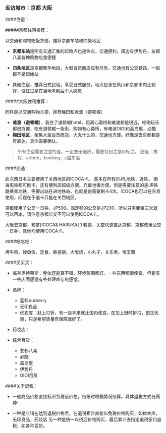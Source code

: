### 走访城市：京都 大阪

####住宿：

#####京都住宿推荐：

以交通和购物吃饭方便，推荐京都车站和四条地区

- **京都车站**是所有交通汇集的起始点也是终点，交通便利，周边有伊势丹，友都八喜各种购物吃食便捷

- **四条地区**是京都繁华地段，大型百货商店应有尽有，交通也有公交铁路，一般都不是起始站

- 其他住宿，推荐日式民宿，享受日式服务，地点应该在岚山和京都市内比较好，没住过是在当地考察后个人感觉

#####大阪住宿推荐：

同样是以交通购物方便，推荐梅田和难波（道顿崛）

- **难波（道顿崛）**，我住了道顿崛hotel，距离心斋桥和难波都是很近，吃喝玩乐都很方便，吃有道顿崛一条街，购物有心斋桥，有难波OIOI和高岛屋，必酷
- **梅田地区**，聚集大型百货商店，大丸什么的，交通也方便。好像是去京都都是有直达，具体需要确认。
> 所有住宿需要注意的是，一定要无烟房，需要特别注意和标注。
> 途径：携程，airbnb，booking，e路东瀛

####交通：

此次西日本主要使用了关西地区的ICOCA卡。
基本在所有的JR,地铁，近铁， 南海电铁都可刷卡，还有便利店超级方便。充值也很方便。但是需要注意的是JR铁路换乘地铁，需要出站在进地铁站，也就是说需要刷卡4次。ICOCA也可以在东京使用，问题在于退卡只能在关西地区。

京都使用了公交一日券，JP500。固定额的公交是JP230，所以只需要坐三次就可以回本，请注意京都公交不可以使用ICOCA卡。

大阪去京都，预定[ICOCA& HARUKA] [1] 套票，关空快速直达京都，京都使用公交一日券，其他均使用ICOCA卡。

[1]: http://www.westjr.co.jp/global/tc/travel-information/pass/icoca-haruka/ (JR西日本官网预定链接)

####吃吃吃：

烤牛肉，鳗鱼饭，定食，寿喜锅，大阪烧，小丸子，关东煮，帝王蟹

####买买买：

- 临空奥特莱斯：整体还是真不错，环境氛围都好。一些东西都很便宜，但是有一些店面感觉有些处理库存的感觉。
- 品牌：
  - 蓝标burberry
  - 无印良品
  - 优衣库：赶上打折，有一些本来就比国内便宜，在加上限时折扣，更加优惠，只是希望质量有保障就好了。
- 药妆店：

- 综合百货：
  + 友都八喜
  + 必酷
  + 高岛屋
  + 伊势丹
  + OIOI百货


####关于退税：

- 一般商品价格直接标识为税前价格，结账时根据情况结算。具体退税方式分两种:

- 一种是店铺在达到退税价格后，在退税柜台直接以免税价格购买，如优衣库，无印良品，药妆店
另一种是统一以税后价格购买，最后累计去指定退税窗口退税，如各种百货。
